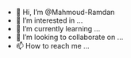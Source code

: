 - 👋 Hi, I’m @Mahmoud-Ramdan
- 👀 I’m interested in ...
- 🌱 I’m currently learning ...
- 💞️ I’m looking to collaborate on ...
- 📫 How to reach me ...

<!---
Mahmoud-Ramdan/Mahmoud-Ramdan is a ✨ special ✨ repository because its `README.md` (this file) appears on your GitHub profile.
You can click the Preview link to take a look at your changes.
--->
